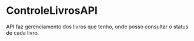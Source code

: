 # ControleLivrosAPI
API faz gerenciamento dos livros que tenho, onde posso consultar o status de cada livro.
